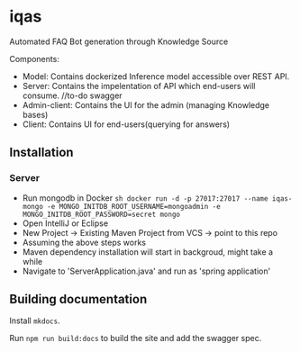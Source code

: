 # iqas
Automated FAQ Bot generation through Knowledge Source

Components:

- Model: Contains dockerized Inference model accessible over REST API.
- Server: Contains the impelentation of API which end-users will consume. //to-do swagger
- Admin-client: Contains the UI for the admin (managing Knowledge bases)
- Client: Contains UI for end-users(querying for answers)

## Installation

### Server

- Run mongodb in Docker
``sh
docker run -d -p 27017:27017 --name iqas-mongo -e MONGO_INITDB_ROOT_USERNAME=mongoadmin -e MONGO_INITDB_ROOT_PASSWORD=secret mongo
``
- Open IntelliJ or Eclipse
- New Project -> Existing Maven Project from VCS -> point to this repo
- Assuming the above steps works
- Maven dependency installation will start in backgroud, might take a while
- Navigate to 'ServerApplication.java' and run as 'spring application'

## Building documentation

Install `mkdocs`.

Run `npm run build:docs` to build the site and add the swagger spec.

